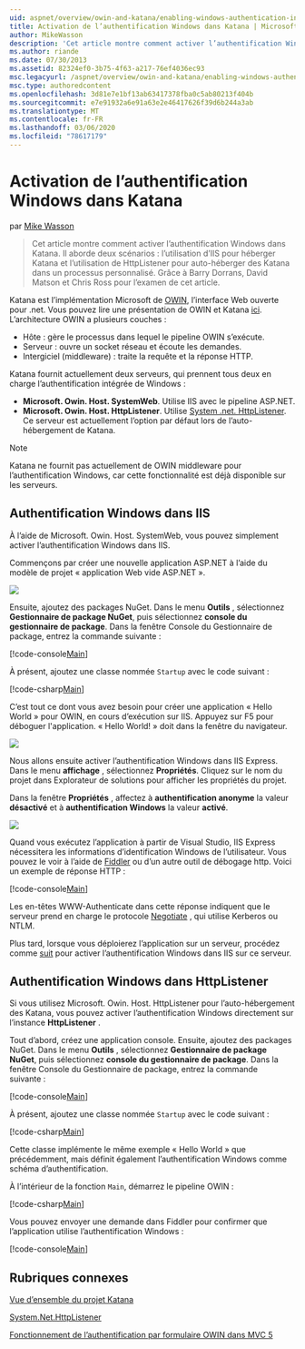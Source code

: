 ```yaml
---
uid: aspnet/overview/owin-and-katana/enabling-windows-authentication-in-katana
title: Activation de l’authentification Windows dans Katana | Microsoft Docs
author: MikeWasson
description: 'Cet article montre comment activer l’authentification Windows dans Katana. Il aborde deux scénarios : l’utilisation d’IIS pour héberger Katana et l’utilisation de HttpListener pour auto-héberger des Kat...'
ms.author: riande
ms.date: 07/30/2013
ms.assetid: 82324ef0-3b75-4f63-a217-76ef4036ec93
msc.legacyurl: /aspnet/overview/owin-and-katana/enabling-windows-authentication-in-katana
msc.type: authoredcontent
ms.openlocfilehash: 3d81e7e1bf13ab63417378fba0c5ab80213f404b
ms.sourcegitcommit: e7e91932a6e91a63e2e46417626f39d6b244a3ab
ms.translationtype: MT
ms.contentlocale: fr-FR
ms.lasthandoff: 03/06/2020
ms.locfileid: "78617179"
---
```

# <a name="enabling-windows-authentication-in-katana"></a>Activation de l’authentification Windows dans Katana

par [Mike Wasson](https://github.com/MikeWasson)

> Cet article montre comment activer l’authentification Windows dans Katana. Il aborde deux scénarios : l’utilisation d’IIS pour héberger Katana et l’utilisation de HttpListener pour auto-héberger des Katana dans un processus personnalisé. Grâce à Barry Dorrans, David Matson et Chris Ross pour l’examen de cet article.

Katana est l’implémentation Microsoft de [OWIN](http://owin.org/), l’interface Web ouverte pour .net. Vous pouvez lire une présentation de OWIN et Katana [ici](an-overview-of-project-katana.md). L’architecture OWIN a plusieurs couches :

- Hôte : gère le processus dans lequel le pipeline OWIN s’exécute.
- Serveur : ouvre un socket réseau et écoute les demandes.
- Intergiciel (middleware) : traite la requête et la réponse HTTP.

Katana fournit actuellement deux serveurs, qui prennent tous deux en charge l’authentification intégrée de Windows :

- **Microsoft. Owin. Host. SystemWeb**. Utilise IIS avec le pipeline ASP.NET.
- **Microsoft. Owin. Host. HttpListener**. Utilise [System .net. HttpListener](https://msdn.microsoft.com/library/system.net.httplistener.aspx). Ce serveur est actuellement l’option par défaut lors de l’auto-hébergement de Katana.

> [!NOTE]
> Katana ne fournit pas actuellement de OWIN middleware pour l’authentification Windows, car cette fonctionnalité est déjà disponible sur les serveurs.

## <a name="windows-authentication-in-iis"></a>Authentification Windows dans IIS

À l’aide de Microsoft. Owin. Host. SystemWeb, vous pouvez simplement activer l’authentification Windows dans IIS.

Commençons par créer une nouvelle application ASP.NET à l’aide du modèle de projet « application Web vide ASP.NET ».

![](enabling-windows-authentication-in-katana/_static/image1.png)

Ensuite, ajoutez des packages NuGet. Dans le menu **Outils** , sélectionnez **Gestionnaire de package NuGet**, puis sélectionnez **console du gestionnaire de package**. Dans la fenêtre Console du Gestionnaire de package, entrez la commande suivante :

[!code-console[Main](enabling-windows-authentication-in-katana/samples/sample1.cmd)]

À présent, ajoutez une classe nommée `Startup` avec le code suivant :

[!code-csharp[Main](enabling-windows-authentication-in-katana/samples/sample2.cs)]

C’est tout ce dont vous avez besoin pour créer une application « Hello World » pour OWIN, en cours d’exécution sur IIS. Appuyez sur F5 pour déboguer l'application. « Hello World! » doit dans la fenêtre du navigateur.

![](enabling-windows-authentication-in-katana/_static/image2.png)

Nous allons ensuite activer l’authentification Windows dans IIS Express. Dans le menu **affichage** , sélectionnez **Propriétés**. Cliquez sur le nom du projet dans Explorateur de solutions pour afficher les propriétés du projet.

Dans la fenêtre **Propriétés** , affectez à **authentification anonyme** la valeur **désactivé** et à **authentification Windows** la valeur **activé**.

![](enabling-windows-authentication-in-katana/_static/image3.png)

Quand vous exécutez l’application à partir de Visual Studio, IIS Express nécessitera les informations d’identification Windows de l’utilisateur. Vous pouvez le voir à l’aide de [Fiddler](http://fiddler2.com/home) ou d’un autre outil de débogage http. Voici un exemple de réponse HTTP :

[!code-console[Main](enabling-windows-authentication-in-katana/samples/sample3.cmd?highlight=1,5-6)]

Les en-têtes WWW-Authenticate dans cette réponse indiquent que le serveur prend en charge le protocole [Negotiate](http://www.ietf.org/rfc/rfc4559.txt) , qui utilise Kerberos ou NTLM.

Plus tard, lorsque vous déploierez l’application sur un serveur, procédez comme [suit](https://www.iis.net/configreference/system.webserver/security/authentication/windowsauthentication) pour activer l’authentification Windows dans IIS sur ce serveur.

## <a name="windows-authentication-in-httplistener"></a>Authentification Windows dans HttpListener

Si vous utilisez Microsoft. Owin. Host. HttpListener pour l’auto-hébergement des Katana, vous pouvez activer l’authentification Windows directement sur l’instance **HttpListener** .

Tout d’abord, créez une application console. Ensuite, ajoutez des packages NuGet. Dans le menu **Outils** , sélectionnez **Gestionnaire de package NuGet**, puis sélectionnez **console du gestionnaire de package**. Dans la fenêtre Console du Gestionnaire de package, entrez la commande suivante :

[!code-console[Main](enabling-windows-authentication-in-katana/samples/sample4.cmd)]

À présent, ajoutez une classe nommée `Startup` avec le code suivant :

[!code-csharp[Main](enabling-windows-authentication-in-katana/samples/sample5.cs)]

Cette classe implémente le même exemple « Hello World » que précédemment, mais définit également l’authentification Windows comme schéma d’authentification.

À l’intérieur de la fonction `Main`, démarrez le pipeline OWIN :

[!code-csharp[Main](enabling-windows-authentication-in-katana/samples/sample6.cs)]

Vous pouvez envoyer une demande dans Fiddler pour confirmer que l’application utilise l’authentification Windows :

[!code-console[Main](enabling-windows-authentication-in-katana/samples/sample7.cmd?highlight=1,4-5)]

## <a name="related-topics"></a>Rubriques connexes

[Vue d’ensemble du projet Katana](an-overview-of-project-katana.md)

[System.Net.HttpListener](https://msdn.microsoft.com/library/system.net.httplistener.aspx)

[Fonctionnement de l’authentification par formulaire OWIN dans MVC 5](https://blogs.msdn.com/b/webdev/archive/2013/07/03/understanding-owin-forms-authentication-in-mvc-5.aspx)
